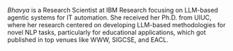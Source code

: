 *Bhavya* is a Research Scientist at IBM Research focusing on LLM-based agentic systems for IT automation. She received her Ph.D. from UIUC, where her research centered on developing LLM-based methodologies for novel NLP tasks, particularly for educational applications, which got published in top venues like WWW, SIGCSE, and EACL.
